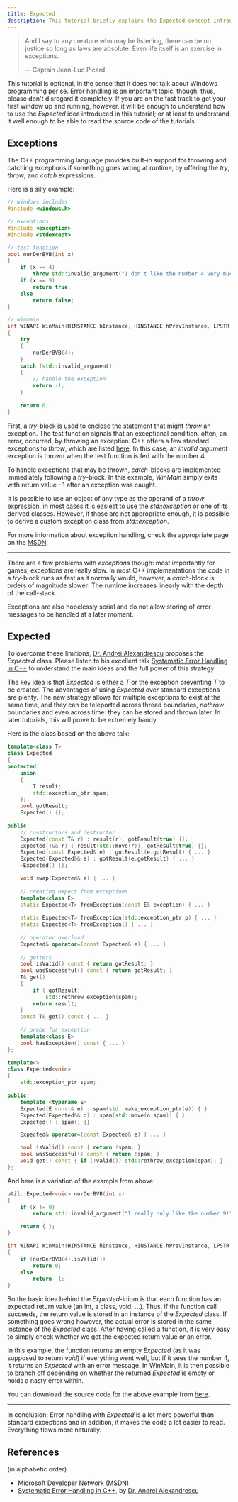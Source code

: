```yaml
---
title: Expected
description: This tutorial briefly explains the Expected concept introduced by Dr. Andrei Alexandrescu to improve exception handling in the C++ programming language.
---
```


> And I say to any creature who may be listening, there can be no justice so long as laws are absolute.
> Even life itself is an exercise in exceptions.
>
> -- Captain Jean-Luc Picard

This tutorial is optional, in the sense that it does not talk about Windows programming per se. Error handling is an
important topic, though, thus, please don't disregard it completely. If you are on the fast track to get your first
window up and running, however, it will be enough to understand how to use the *Expected* idea introduced in this
tutorial; or at least to understand it well enough to be able to read the source code of the tutorials.

## Exceptions

The C++ programming language provides built-in support for throwing and catching exceptions if something goes wrong at
runtime, by offering the *try*, *throw*, and *catch* expressions.

Here is a silly example:

```cpp
// windows includes
#include <windows.h>

// exceptions
#include <exception>
#include <stdexcept>

// test function
bool nurDerBVB(int x)
{
	if (x == 4)
		throw std::invalid_argument("I don't like the number 4 very much!");
	if (x == 9)
		return true;
	else
		return false;
}

// winmain
int WINAPI WinMain(HINSTANCE hInstance, HINSTANCE hPrevInstance, LPSTR lpCmdLine, int nShowCmd)
{
	try
	{
		nurDerBVB(4);
	}
	catch (std::invalid_argument)
	{
		// handle the exception
		return -1;
	}
	
	return 0;
}

```

First, a *try*-block is used to enclose the statement that might *throw* an exception. The test function signals that an
exceptional condition, often, an error, occurred, by throwing an exception. C++ offers a few standard exceptions to
*throw*, which are listed [here](http://en.cppreference.com/w/cpp/error/exception). In this case, an *invalid argument*
exception is thrown when the test function is fed with the number $4$.

To handle exceptions that may be thrown, *catch*-blocks are implemented immediately following a *try*-block. In this
example, *WinMain* simply exits with return value $-1$ after an exception was caught.

It is possible to use an object of any type as the operand of a *throw* expression, in most cases it is easiest to use
the *std::exception* or one of its derived classes. However, if those are not appropriate enough, it is possible to
derive a custom exception class from *std::exception*.

For more information about exception handling, check the appropriate page on
the [MSDN](https://docs.microsoft.com/en-us/cpp/cpp/cpp-exception-handling).

---

There are a few problems with *exceptions* though: most importantly for games, exceptions are really slow. In most C++
implementations the code in a *try*-block runs as fast as it normally would, however, a *catch*-block is orders of
magnitude slower: The runtime increases linearly with the depth of the call-stack.

Exceptions are also hopelessly serial and do not allow storing of error messages to be handled at a later moment.

## Expected

To overcome these limitions, [Dr. Andrei Alexandrescu](https://de.wikipedia.org/wiki/Andrei_Alexandrescu) proposes the
*Expected<T>* class. Please listen to his excellent
talk [Systematic Error Handling in C++](https://channel9.msdn.com/Shows/Going+Deep/C-and-Beyond-2012-Andrei-Alexandrescu-Systematic-Error-Handling-in-C)
to understand the main ideas and the full power of this strategy.

The key idea is that *Expected<T>* is either a *T* or the exception preventing *T* to be created. The advantages of
using *Expected* over standard exceptions are plenty. The new strategy allows for multiple exceptions to exist at the
same time, and they can be teleported across thread boundaries, *nothrow* boundaries and even across time: they can be
stored and thrown later. In later tutorials, this will prove to be extremely handy.

Here is the class based on the above talk:

``` cpp
template<class T>
class Expected
{
protected:
	union
	{
		T result;
		std::exception_ptr spam;
	};
    bool gotResult;
	Expected() {};
    
public:
	// constructors and destructor
	Expected(const T& r) : result(r), gotResult(true) {};
	Expected(T&& r) : result(std::move(r)), gotResult(true) {};
	Expected(const Expected& e) : gotResult(e.gotResult) { ... }
	Expected(Expected&& e) : gotResult(e.gotResult) { ... }
    ~Expected() {};

	void swap(Expected& e) { ... }
    
    // creating expect from exceptions
	template<class E>
	static Expected<T> fromException(const E& exception) { ... }
    
    static Expected<T> fromException(std::exception_ptr p) { ... }
    static Expected<T> fromException() { ... }
    
    // operator overload
	Expected& operator=(const Expected& e) { ... }
    
	// getters
	bool isValid() const { return gotResult; }
    bool wasSuccessful() const { return gotResult; }
	T& get()
	{
		if (!gotResult)
			std::rethrow_exception(spam);
		return result;
	}
	const T& get() const { ... }		
	
    // probe for exception
	template<class E>
	bool hasException() const { ... }
};

template<> 
class Expected<void> 
{
	std::exception_ptr spam;
	
public:
	template <typename E>
	Expected(E const& e) : spam(std::make_exception_ptr(e)) { }
	Expected(Expected&& o) : spam(std::move(o.spam)) { }
	Expected() : spam() {}

	Expected& operator=(const Expected& e) { ... }

	bool isValid() const { return !spam; }
    bool wasSuccessful() const { return !spam; }
	void get() const { if (!valid()) std::rethrow_exception(spam); }
};
```

And here is a variation of the example from above:

```cpp
util::Expected<void> nurDerBVB(int x)
{
	if (x != 9)
		return std::invalid_argument("I really only like the number 9!");

	return { };
}

int WINAPI WinMain(HINSTANCE hInstance, HINSTANCE hPrevInstance, LPSTR lpCmdLine, int nShowCmd)
{
	if (nurDerBVB(4).isValid())
		return 0;
	else
		return -1;
}
```

So the basic idea behind the *Expected*-idiom is that each function has an expected return value (an int, a class,
void, …). Thus, if the function call succeeds, the return value is stored in an instance of the *Expected* class. If
something goes wrong however, the actual error is stored in the same instance of the *Expected* class. After having
called a function, it is very easy to simply check whether we got the expected return value or an error.

In this example, the function returns an empty *Expected* (as it was supposed to return *void*) if everything went well,
but if it sees the number $4$, it returns an *Expected* with an error message. In WinMain, it is then possible to branch
off depending on whether the returned *Expected* is empty or holds a nasty error within.

You can download the source code for the above example
from [here](https://filedn.eu/ltgnTcOBnsYpGSo6BiuFrPL/Game%20Programming/Fundamentals/C%2B%2B/expected.7z).

---

In conclusion: Error handling with *Expected* is a lot more powerful than standard exceptions and in addition, it makes
the code a lot easier to read. Everything flows more naturally.

## References

(in alphabetic order)

* Microsoft Developer Network ([MSDN](https://msdn.microsoft.com/en-us/library/windows/desktop/ee663274(v=vs.85)))
* [Systematic Error Handling in C++](https://channel9.msdn.com/Shows/Going+Deep/C-and-Beyond-2012-Andrei-Alexandrescu-Systematic-Error-Handling-in-C),
  by [Dr. Andrei Alexandrescu](https://de.wikipedia.org/wiki/Andrei_Alexandrescu)